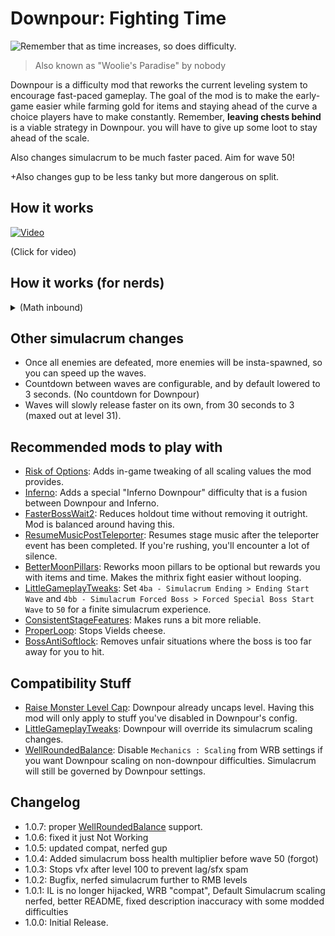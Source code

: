 # Downpour: Fighting Time

![Remember that as time increases, so does difficulty.](https://cdn.discordapp.com/attachments/567832879879553037/1075841504834224239/image.png)

> Also known as "Woolie's Paradise" by nobody

Downpour is a difficulty mod that reworks the current leveling system to encourage fast-paced gameplay. The goal of the mod is to make the early-game easier while farming gold for items and staying ahead of the curve a choice players have to make constantly. Remember, **leaving chests behind** is a viable strategy in Downpour. you will have to give up some loot to stay ahead of the scale.

Also changes simulacrum to be much faster paced. Aim for wave 50!

+Also changes gup to be less tanky but more dangerous on split.

## How it works
<a href="https://www.youtube.com/watch?v=W0VlysVaudI">![Video](https://media.discordapp.net/attachments/515678821408571392/1077735348014153798/RoR2__Downpour_Difficulty_Scale_Comparison_0-24_screenshot.png?width=1098&height=618)</a>

(Click for video)

## How it works (for nerds)
<details><summary>(Math inbound)</summary>
Lets look at vanilla scaling first.

![Vanilla Scaling Function](https://cdn.discordapp.com/attachments/515678914316861451/1075613757180481656/image.png)

It looks daunting at first, but to point out the important parts:
- Every stage advancement multiplies the total level by 1.15.
- Difficulty scales linearly based on time.
- Therefore, stage number becomes crucially important, while how much you spend in each stage does not matter as much.
- Level stops scaling at 99.

This leads to full clearing the stage being objectively more beneficial than rushing, players often do not have to think whether to move fast or farm money for items to stay ahead of the curve. Also, since stage advancement is the only exponential source, you outscale the enemies easily after the first 5 stages. This makes looping feel boring often. With the level cap, this problem is exacerbated.

Now, let's look at vanilla's Simulacrum scaling.

![Vanilla Simulacrum Scaling Function](https://cdn.discordapp.com/attachments/515678914316861451/1075614653444534322/image.png)

This one does not take players or time into account at all. This makes some sense since Simulacrum wasn't meant to be played with people. Anyways, neither of the scaling functions are fast enough to keep up with the exponentially scaling player.

Okay, time for Downpour's changes. starting with normal runs...

![Downpour Scaling Function](https://cdn.discordapp.com/attachments/515678914316861451/1075619161855758407/image.png) 

Even scarier, but here's the important part:
- Time now scales exponentially, the position of stage and time has been essentially swapped.
- Time scaling is split into two kinds of scaling: Permanent and Temporary. temporary scaling is reset every time you enter a new stage.
- Stage scaling is now linear, and adds onto the difficulty. in vanilla setting, every difficulty starts easier on the first stage, but scaling is faster than vanilla on fourth and onwards.
- Player scaling is less, though more multiplayer testing is needed for this.

Generally you're expected to keep up with the permanent scaling, denoted by "Exponential Difficulty Scaling" in the game. Don't be discouraged if you fall behind on Downpour (difficulty) though, it's meant to do that.

Finally, Simulacrum.

![Simulacrum Downpour Scaling Function](https://media.discordapp.net/attachments/515678914316861451/1075802566190968932/image.png)

With the fast simulacrum changes and by making it use the default scaling function with modifiers, Difficulties feel just like the one from the base game, making it more seamless to play. All values with "Scaling" on it is configurable.
</details>

## Other simulacrum changes
- Once all enemies are defeated, more enemies will be insta-spawned, so you can speed up the waves.
- Countdown between waves are configurable, and by default lowered to 3 seconds. (No countdown for Downpour)
- Waves will slowly release faster on its own, from 30 seconds to 3 (maxed out at level 31).

## Recommended mods to play with
- [Risk of Options](https://thunderstore.io/package/Rune580/Risk_Of_Options/): Adds in-game tweaking of all scaling values the mod provides.
- [Inferno](https://thunderstore.io/package/HIFU/Inferno/): Adds a special "Inferno Downpour" difficulty that is a fusion between Downpour and Inferno.
- [FasterBossWait2](https://thunderstore.io/package/prodzpod/FasterBossWait2/): Reduces holdout time without removing it outright. Mod is balanced around having this.
- [ResumeMusicPostTeleporter](https://thunderstore.io/package/prodzpod/ResumeMusicPostTeleporter/): Resumes stage music after the teleporter event has been completed. If you're rushing, you'll encounter a lot of silence.
- [BetterMoonPillars](https://thunderstore.io/package/prodzpod/BetterMoonPillars/): Reworks moon pillars to be optional but rewards you with items and time. Makes the mithrix fight easier without looping.
- [LittleGameplayTweaks](https://thunderstore.io/package/Wolfo/LittleGameplayTweaks/): Set `4ba - Simulacrum Ending > Ending Start Wave` and `4bb - Simulacrum Forced Boss > Forced Special Boss Start Wave` to `50` for a finite simulacrum experience.
- [ConsistentStageFeatures](https://thunderstore.io/package/prodzpod/ConsistentStageFeatures/): Makes runs a bit more reliable.
- [ProperLoop](https://thunderstore.io/package/prodzpod/ProperLoop/): Stops Vields cheese.
- [BossAntiSoftlock](https://thunderstore.io/package/JustDerb/BossAntiSoftlock/): Removes unfair situations where the boss is too far away for you to hit.

## Compatibility Stuff
- [Raise Monster Level Cap](https://thunderstore.io/package/Moffein/Raise_Monster_Level_Cap/): Downpour already uncaps level. Having this mod will only apply to stuff you've disabled in Downpour's config.
- [LittleGameplayTweaks](https://thunderstore.io/package/Wolfo/LittleGameplayTweaks/): Downpour will override its simulacrum scaling changes.
- [WellRoundedBalance](https://thunderstore.io/package/TheBestAssociatedLargelyLudicrousSillyheadGroup/WellRoundedBalance/): Disable `Mechanics : Scaling` from WRB settings if you want Downpour scaling on non-downpour difficulties. Simulacrum will still be governed by Downpour settings.

## Changelog
- 1.0.7: proper [WellRoundedBalance](https://thunderstore.io/package/TheBestAssociatedLargelyLudicrousSillyheadGroup/WellRoundedBalance/) support.
- 1.0.6: fixed it just Not Working
- 1.0.5: updated compat, nerfed gup
- 1.0.4: Added simulacrum boss health multiplier before wave 50 (forgot)
- 1.0.3: Stops vfx after level 100 to prevent lag/sfx spam
- 1.0.2: Bugfix, nerfed simulacrum further to RMB levels
- 1.0.1: IL is no longer hijacked, WRB "compat", Default Simulacrum scaling nerfed, better README, fixed description inaccuracy with some modded difficulties
- 1.0.0: Initial Release.